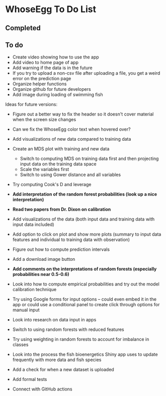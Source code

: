 # WhoseEgg To Do List

## Completed

## To do

- Create video showing how to use the app
- Add video to home page of app
- Add warning if the data is in the future
- If you try to upload a non-csv file after uploading a file, you get a weird error on the prediction page
- Organize helper functions
- Organize github for future developers
- Add image during loading of swimming fish

Ideas for future versions: 

- Figure out a better way to fix the header so it doesn't cover material when the screen size changes
- Can we fix the WhoseEgg color text when hovered over?

- Add visualizations of new data compared to training data
- Create an MDS plot with training and new data
  - Switch to computing MDS on training data first and then projecting input data on the training data space
  - Scale the variables first
  - Switch to using Gower distance and all variables
- Try computing Cook's D and leverage

- **Add interpretation of the random forest probabilities (look up a nice interpretation)**
- **Read two papers from Dr. Dixon on calibration**
- Add visualizations of the data (both input data and training data with input data included)
- Add option to click on plot and show more plots (summary to input data features and individual to training data with observation)
- Figure out how to compute prediction intervals
- Add a download image button

- **Add comments on the interpretations of random forests (especially probabilities near 0.5-0.6)**
- Look into how to compute empirical probabilities and try out the model calibration technique

- Try using Google forms for input options – could even embed it in the app or could use a conditional panel to create click through options for manual input
- Look into research on data input in apps
- Switch to using random forests with reduced features
- Try using weighting in random forests to account for imbalance in classes
- Look into the process the fish bioenergetics Shiny app uses to update frequently with more data and fish species

- Add a check for when a new dataset is uploaded
- Add formal tests
- Connect with GitHub actions
